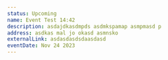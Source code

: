 ```yaml
---
status: Upcoming
name: Event Test 14:42
description: asdajdkasdmpds asdmkspamap asmpmasd p
address: asdkas mal jo okasd asmnsko
externalLink: asdasdasdsdaasdasd
eventDate: Nov 24 2023
---
```

